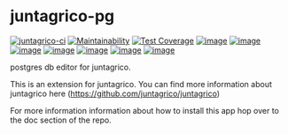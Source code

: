 # juntagrico-pg


[![juntagrico-ci](https://github.com/juntagrico/juntagrico-pg/actions/workflows/juntagrico-ci.yml/badge.svg?branch=main&event=push)](https://github.com/juntagrico/juntagrico-pg/actions/workflows/juntagrico-ci.yml)
[![Maintainability](https://api.codeclimate.com/v1/badges/02bb5f131cc157fcc4b9/maintainability)](https://codeclimate.com/github/juntagrico/juntagrico-pg/maintainability)
[![Test Coverage](https://api.codeclimate.com/v1/badges/02bb5f131cc157fcc4b9/test_coverage)](https://codeclimate.com/github/juntagrico/juntagrico-pg/test_coverage)
[![image](https://img.shields.io/pypi/v/juntagrico-pg.svg)](https://pypi.python.org/pypi/juntagrico-pg)
[![image](https://img.shields.io/pypi/l/juntagrico-pg.svg)](https://pypi.python.org/pypi/juntagrico-pg)
[![image](https://img.shields.io/pypi/pyversions/juntagrico-pg.svg)](https://pypi.python.org/pypi/juntagrico-pg)
[![image](https://img.shields.io/pypi/status/juntagrico-pg.svg)](https://pypi.python.org/pypi/juntagrico-pg)
[![image](https://img.shields.io/pypi/dm/juntagrico-pg.svg)](https://pypi.python.org/pypi/juntagrico-pg/)
[![image](https://img.shields.io/github/last-commit/juntagrico/juntagrico-pg.svg)](https://github.com/juntagrico/juntagrico-pg)
[![image](https://img.shields.io/github/commit-activity/y/juntagrico/juntagrico-pg)](https://github.com/juntagrico/juntagrico-pg)

postgres db editor for juntagrico.

This is an extension for juntagrico. You can find more information about juntagrico here
(https://github.com/juntagrico/juntagrico)

For more information information about how to install this app hop over to the doc section of the repo.
